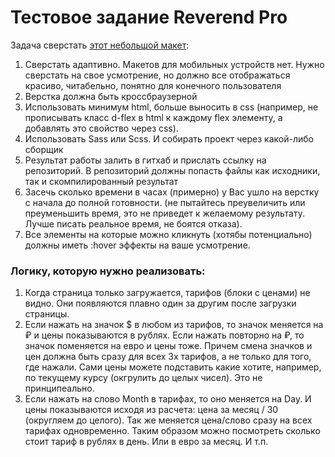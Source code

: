 # Тестовое задание Reverend Pro

Задача сверстать [этот небольшой макет](https://www.figma.com/file/1Wj6SMM7qcooEq31CE5jcn/Test-TASK?type=design&node-id=0%3A1&mode=dev): 

1. Сверстать адаптивно. Макетов для мобильных устройств нет. Нужно сверстать на свое усмотрение, но должно все отображаться красиво, читабельно, понятно для конечного пользователя
2. Верстка должна быть кроссбраузерной
3. Использовать минимум html, больше выносить в css (например, не прописывать класс d-flex в html к каждому flex элементу, а добавлять это свойство через css).
4. Использовать Sass или Scss. И собирать проект через какой-либо сборщик
5. Результат работы залить в гитхаб и прислать ссылку на репозиторий. В репозиторий должны попасть файлы как исходники, так и скомпилированный результат
6. Засечь сколько времени в часах (примерно) у Вас ушло на верстку с начала до полной готовности. (не пытайтесь преувеличить или преуменьшить время, это не приведет к желаемому результату. Лучше писать реальное время, не боятся отказа).
7. Все элементы на которые можно кликнуть (хотябы потенциально) должны иметь :hover эффекты на ваше усмотрение.

### Логику, которую нужно реализовать:
1. Когда страница только загружается, тарифов (блоки с ценами) не видно. Они появляются плавно один за другим после загрузки страницы.
2. Если нажать на значок $ в любом из тарифов, то значок меняется на ₽ и цены показываются в рублях. Если нажать повторно на ₽, то значок поменяется на евро и цены тоже.
   Причем смена значков и цен должна быть сразу для всех 3х тарифов, а не только для того, где нажали. Сами цены можете подставить какие хотите, например, по текущему курсу (окгрулить до целых чисел). Это не принципеально.
3. Если нажать на слово Month в тарифах, то оно меняется на Day. И цены показываются исходя из расчета: цена за месяц / 30 (округляем до целого). Так же меняется цена/слово сразу на всех тарифах одновременно.
   Таким образом можно посмотреть сколько стоит тариф в рублях в день. Или в евро за месяц. И т.п.
